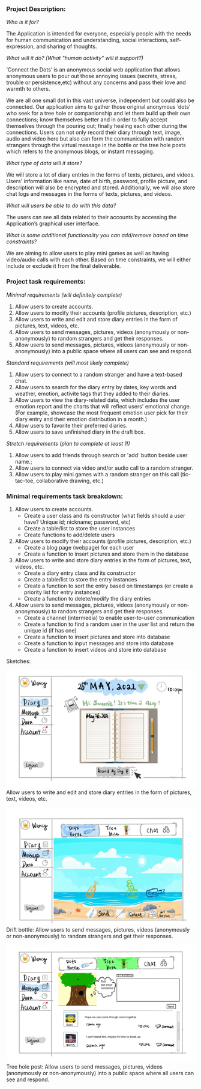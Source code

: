 ### Project Description: 
*Who is it for?*

The Application is intended for everyone, especially people with the needs for human communication and understanding, social interactions, self-expression, and sharing of thoughts. 

*What will it do? (What "human activity" will it support?)*

‘Connect the Dots’ is an anonymous social web application that allows anonymous users to pour out those annoying issues (secrets, stress, trouble or persistence,etc) without any concerns and pass their love and warmth to others.

We are all one small dot in this vast universe, independent but could also be connected. Our application aims to gather those original anonymous ‘dots’ who seek for a tree hole or companionship and let them build up their own connections; know themselves better and in order to fully accept themselves through the pouring out; finally healing each other during the connections. Users can not only record their diary through text, image, audio and video here but also can form the communication with random strangers through the virtual message in the bottle or the tree hole posts which refers to the anonymous blogs, or instant messaging.

*What type of data will it store?*

We will store a lot of diary entries in the forms of texts, pictures, and videos. Users' information like name, date of birth, password, profile picture, and description will also be encrypted and stored. Additionally, we will also store chat logs and messages in the forms of texts, pictures, and videos. 

*What will users be able to do with this data?*

The users can see all data related to their accounts by accessing the Application’s graphical user interface.

*What is some additional functionality you can add/remove based on time constraints?*

We are aiming to allow users to play mini games as well as having video/audio calls with each other. Based on time constraints, we will either include or exclude it from the final deliverable.

### Project task requirements: 

*Minimal requirements (will definitely complete)*

1. Allow users to create accounts.
2. Allow users to modify their accounts (profile pictures, description, etc.)
3. Allow users to write and edit and store diary entries in the form of pictures, text, videos, etc.
4. Allow users to send messages, pictures, videos (anonymously or non-anonymously) to random strangers and get their responses.
5. Allow users to send messages, pictures, videos (anonymously or non-anonymously) into a public space where all users can see and respond.

*Standard requirements (will most likely complete)*

1. Allow users to connect to a random stranger and have a text-based chat.
2. Allow users to search for the diary entry by dates, key words and weather, emotion, activite tags that they added to their diaries.
3. Allow users to view the diary-related data, which includes the user emotion report and the charts that will reflect users' emotional change.(For example, showcase the most frequent emotion user pick for their diary entry and their emotion distribution in a month.)
4. Allow users to favorite their preferred diaries.
5. Allow users to save unfinished diary in the draft box.

*Stretch requirements (plan to complete at least 1!)*
1. Allow users to add friends through search or 'add' button beside user name.;
2. Allow users to connect via video and/or audio call to a random stranger.
3. Allow users to play mini games with a random stranger on this call (tic-tac-toe, collaborative drawing, etc.)

### Minimal requirements task breakdown:
1. Allow users to create accounts.
	- Create a user class and its constructor (what fields should a user have? Unique id; nickname; password, etc)
	- Create a table/list to store the user instances
	- Create functions to add/delete users
2. Allow users to modify their accounts (profile pictures, description, etc.)
	- Create a blog page (webpage) for each user
	- Create a function to insert pictures and store them in the database
3. Allow users to write and store diary entries in the form of pictures, text, videos, etc.
	- Create a diary entry class and its constructor
	- Create a table/list to store the entry instances
	- Create a function to sort the entry based on timestamps (or create a priority list for entry instances)
	- Create a function to delete/modify the diary entries
4. Allow users to send messages, pictures, videos (anonymously or non-anonymously) to random strangers and get their responses.
	- Create a channel (intermedia) to enable user-to-user communication
	- Create a function to find a random user in the user list and return the unique id (if has one)
	- Create a function to insert pictures and store into database
	- Create a function to input messages and store into database
	- Create a function to insert videos and store into database

Sketches:

![Alt Text](./sketches/Function1.gif)
Allow users to write and edit and store diary entries in the form of pictures, text, videos, etc.

![Alt Text](./sketches/Function2.gif)
Drift bottle: Allow users to send messages, pictures, videos (anonymously or non-anonymously) to random strangers and get their responses.

![Alt Text](./sketches/Function3.JPG)
Tree hole post: Allow users to send messages, pictures, videos (anonymously or non-anonymously) into a public space where all users can see and respond.



